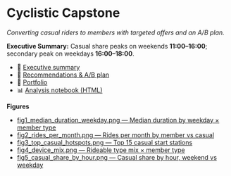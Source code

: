 # Cyclistic Capstone
*Converting casual riders to members with targeted offers and an A/B plan.*

**Executive Summary:** Casual share peaks on weekends **11:00–16:00**; secondary peak on weekdays **16:00–18:00**.

- 📄 [Executive summary](./executive_summary.md)
- 🧪 [Recommendations & A/B plan](./recommendations_and_experiment.md)
- 📁 [Portfolio](./portfolio.md)
- 📊 [Analysis notebook (HTML)](./01_prepare_process_analyze_clean.html)

**Figures**
- [fig1_median_duration_weekday.png — Median duration by weekday × member type](./figures/fig1_median_duration_weekday.png)
- [fig2_rides_per_month.png — Rides per month by member vs casual](./figures/fig2_rides_per_month.png)
- [fig3_top_casual_hotspots.png — Top 15 casual start stations](./figures/fig3_top_casual_hotspots.png)
- [fig4_device_mix.png — Rideable type mix × member type](./figures/fig4_device_mix.png)
- [fig5_casual_share_by_hour.png — Casual share by hour, weekend vs weekday](./figures/fig5_casual_share_by_hour.png)
